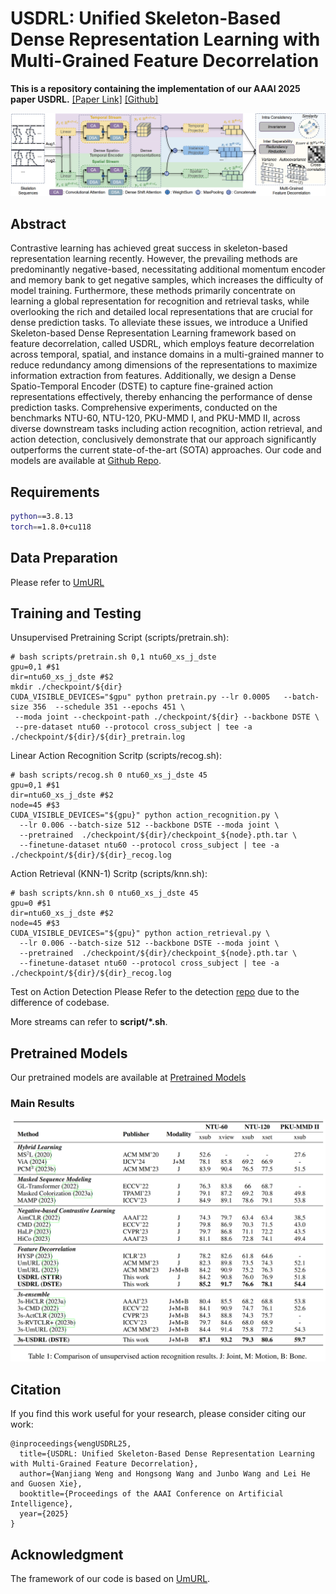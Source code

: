 # USDRL: Unified Skeleton-Based Dense Representation Learning with Multi-Grained Feature Decorrelation
**This is a repository containing the implementation of our AAAI 2025 paper USDRL.** [[Paper Link]](https://arxiv.org/abs/) [[Github]]([wengwanjiang/USDRL](https://github.com/wengwanjiang/USDRL))

![](./images/pipe.jpg)

## Abstract

Contrastive learning has achieved great success in skeleton-based representation learning recently. However, the prevailing methods are predominantly negative-based, necessitating additional momentum encoder and memory bank to get negative samples, which increases the difficulty of model training. Furthermore, these methods primarily concentrate on learning a global representation for recognition and retrieval tasks, while overlooking the rich and detailed local representations that are crucial for dense prediction tasks. To alleviate these issues, we introduce a Unified Skeleton-based Dense Representation Learning framework based on feature decorrelation, called USDRL, which employs feature decorrelation across temporal, spatial, and instance domains in a multi-grained manner to reduce redundancy among dimensions of the representations to maximize information extraction from features. Additionally, we design a Dense Spatio-Temporal Encoder (DSTE) to capture fine-grained action representations effectively, thereby enhancing the performance of dense prediction tasks. Comprehensive experiments, conducted on the benchmarks NTU-60, NTU-120, PKU-MMD I, and PKU-MMD II, across diverse downstream tasks including action recognition, action retrieval, and action detection, conclusively demonstrate that our approach significantly outperforms the current state-of-the-art (SOTA) approaches. Our code and models are available at [Github Repo](https://github.com/wengwanjiang/USDRL).

## Requirements

```bash
python==3.8.13
torch==1.8.0+cu118
```

## Data Preparation

Please refer to [UmURL](https://github.com/HuiGuanLab/UmURL)

## Training and Testing

Unsupervised Pretraining Script (scripts/pretrain.sh):

```
# bash scripts/pretrain.sh 0,1 ntu60_xs_j_dste
gpu=0,1 #$1
dir=ntu60_xs_j_dste #$2
mkdir ./checkpoint/${dir}
CUDA_VISIBLE_DEVICES="$gpu" python pretrain.py --lr 0.0005   --batch-size 356  --schedule 351 --epochs 451 \
 --moda joint --checkpoint-path ./checkpoint/${dir} --backbone DSTE \
 --pre-dataset ntu60 --protocol cross_subject | tee -a ./checkpoint/${dir}/${dir}_pretrain.log
```

Linear Action Recognition Scritp (scripts/recog.sh):

```
# bash scripts/recog.sh 0 ntu60_xs_j_dste 45
gpu=0,1 #$1
dir=ntu60_xs_j_dste #$2
node=45 #$3
CUDA_VISIBLE_DEVICES="${gpu}" python action_recognition.py \
  --lr 0.006 --batch-size 512 --backbone DSTE --moda joint \
  --pretrained  ./checkpoint/${dir}/checkpoint_${node}.pth.tar \
  --finetune-dataset ntu60 --protocol cross_subject | tee -a ./checkpoint/${dir}/${dir}_recog.log
```

Action Retrieval (KNN-1) Scritp (scripts/knn.sh):
```
# bash scripts/knn.sh 0 ntu60_xs_j_dste 45
gpu=0 #$1
dir=ntu60_xs_j_dste #$2
node=45 #$3
CUDA_VISIBLE_DEVICES="${gpu}" python action_retrieval.py \
  --lr 0.006 --batch-size 512 --backbone DSTE --moda joint \
  --pretrained  ./checkpoint/${dir}/checkpoint_${node}.pth.tar \
  --finetune-dataset ntu60 --protocol cross_subject | tee -a ./checkpoint/${dir}/${dir}_recog.log
```

Test on Action Detection
Please Refer to the detection [repo](https://github.com/JHang2020/Simple-Skeleton-Detection/tree/main) due to the difference of codebase.

More streams can refer to **script/\*.sh**.

## Pretrained Models
Our pretrained models are available at [Pretrained Models](https://1drv.ms/f/c/70b7af2ab29b610a/Egphm7Iqr7cggHCSGQAAAAABdPcAKO3R5oucQPZH-L8qvA?e=XQYoI0)

### Main Results

![](./images/linear.jpg)

## Citation

If you find this work useful for your research, please consider citing our work:

```
@inproceedings{wengUSDRL25,
  title={USDRL: Unified Skeleton-Based Dense Representation Learning with Multi-Grained Feature Decorrelation},
  author={Wanjiang Weng and Hongsong Wang and Junbo Wang and Lei He and Guosen Xie},
  booktitle={Proceedings of the AAAI Conference on Artificial Intelligence},
  year={2025}
}
```


## Acknowledgment
The framework of our code is based on [UmURL](https://github.com/HuiGuanLab/UmURL).
